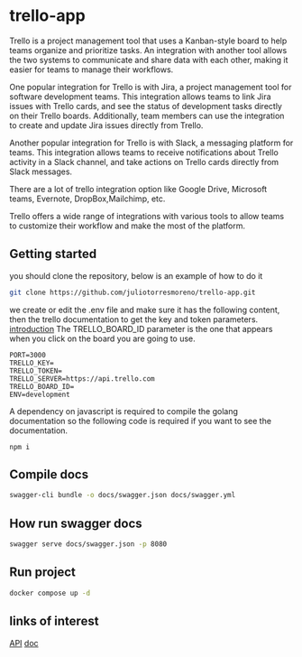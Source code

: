 
# trello-app

Trello is a project management tool that uses a Kanban-style board to help teams organize and prioritize tasks. An integration with another tool allows the two systems to communicate and share data with each other, making it easier for teams to manage their workflows.

One popular integration for Trello is with Jira, a project management tool for software development teams. This integration allows teams to link Jira issues with Trello cards, and see the status of development tasks directly on their Trello boards. Additionally, team members can use the integration to create and update Jira issues directly from Trello.

Another popular integration for Trello is with Slack, a messaging platform for teams. This integration allows teams to receive notifications about Trello activity in a Slack channel, and take actions on Trello cards directly from Slack messages.

There are a lot of trello integration option like Google Drive, Microsoft teams, Evernote, DropBox,Mailchimp, etc.

Trello offers a wide range of integrations with various tools to allow teams to customize their workflow and make the most of the platform.

## Getting started
you should clone the repository, below is an example of how to do it
```bash
git clone https://github.com/juliotorresmoreno/trello-app.git
```
we create or edit the .env file and make sure it has the following content, then the trello documentation to get the key and token parameters.
[introduction](https://developer.atlassian.com/cloud/trello/guides/rest-api/api-introduction/)
The TRELLO_BOARD_ID parameter is the one that appears when you click on the board you are going to use.

```
PORT=3000
TRELLO_KEY=
TRELLO_TOKEN=
TRELLO_SERVER=https://api.trello.com
TRELLO_BOARD_ID=
ENV=development
```
A dependency on javascript is required to compile the golang documentation so the following code is required if you want to see the documentation.
```
npm i
```

## Compile docs

```bash
swagger-cli bundle -o docs/swagger.json docs/swagger.yml
```

## How run swagger docs
```bash
swagger serve docs/swagger.json -p 8080
```
## Run project
```bash
docker compose up -d
```

## links of interest
[API](http://localhost:3000)
[doc](http://localhost:8080/docs)
